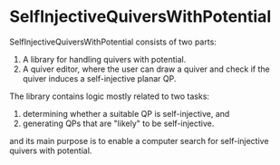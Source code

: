 # SelfInjectiveQuiversWithPotential

SelfInjectiveQuiversWithPotential consists of two parts:
  1. A library for handling quivers with potential.
  2. A quiver editor, where the user can draw a quiver and check if the quiver induces a self-injective planar QP.

The library contains logic mostly related to two tasks:
  1. determining whether a suitable QP is self-injective, and
  2. generating QPs that are "likely" to be self-injective.
  
and its main purpose is to enable a computer search for self-injective quivers with potential.

